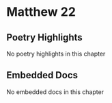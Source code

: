 # Matthew 22

## Poetry Highlights

No poetry highlights in this chapter

## Embedded Docs

No embedded docs in this chapter

